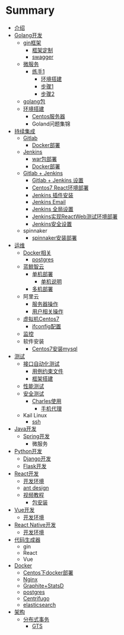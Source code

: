 # Summary

* [介绍](README.md)
* [Golang开发](chapter1.md)
  * [gin框架](chapter1/ginkuang-jia.md)
    * [框架定制](chapter1/ginkuang-jia/kuang-jia-ding-zhi.md)
    * [swagger](chapter1/ginkuang-jia/swagger.md)
  * [微服务](chapter1/wei-fu-wu.md)
    * [练手1](chapter1/wei-fu-wu/lian-shou-1.md)
      * [环境搭建](chapter1/wei-fu-wu/huan-jing-da-jian.md)
      * [步骤1](chapter1/wei-fu-wu/bu-zou-1.md)
      * [步骤2](chapter1/wei-fu-wu/bu-zou-2.md)
  * [golang包](chapter1/golangbao.md)
  * [环境搭建](chapter1/huan-jing-da-jian.md)
    * [Centos服务器](chapter1/huan-jing-da-jian/fu-wu-qi.md)
    * Goland问题集锦
* [持续集成](chi-xu-ji-cheng.md)
  * [Gitlab](chi-xu-ji-cheng/gitlab.md)
    * [Docker部署](chi-xu-ji-cheng/gitlab/bu-shu.md)
  * [Jenkins](chi-xu-ji-cheng/jenkins.md)
    * [war包部署](chi-xu-ji-cheng/jenkins/warbao-bu-shu.md)
    * [Docker部署](chi-xu-ji-cheng/jenkins/dockerbu-shu.md)
  * [Gitlab + Jenkins](chi-xu-ji-cheng/cicd.md)
    * [Gitlab + Jenkins 设置](chi-xu-ji-cheng/cicd/react-web.md)
    * [Centos7 React环境部署](chi-xu-ji-cheng/cicd/centos7-reacthuan-jing-bu-shu.md)
    * [Jenkins 插件安装](chi-xu-ji-cheng/cicd/jenkins-cha-jian-an-zhuang.md)
    * [Jenkins Email](chi-xu-ji-cheng/cicd/jenkins-email.md)
    * [Jenkins 全局设置](chi-xu-ji-cheng/cicd/jenkins-quan-ju-she-zhi.md)
    * [Jenkins实现ReactWeb测试环境部署](chi-xu-ji-cheng/cicd/jenkinsshi-xian-reactweb-ce-shi-huan-jing-bu-shu.md)
    * [Jenkins安全设置](chi-xu-ji-cheng/cicd/jenkinsan-quan-she-zhi.md)
  * spinnaker
    * [spinnaker安装部署](chi-xu-ji-cheng/spinnakeran-zhuang-bu-shu.md)
* [运维](yun-wei.md)
  * [Docker相关](yun-wei/dockerxiang-guan.md)
    * [postgres](yun-wei/dockerxiang-guan/postgres.md)
  * [蓝鲸智云](yun-wei/lan-jing-zhi-yun.md)
    * [单机部署](yun-wei/dan-ji-bu-shu.md)
      * [单机说明](yun-wei/dan-ji-bu-shu/dan-ji-shuo-ming.md)
    * [多机部署](yun-wei/duo-ji-bu-shu.md)
  * 阿里云
    * [服务器操作](yun-wei/fu-wu-qi-cao-zuo.md)
    * [用户相关操作](yun-wei/chuang-jian-yong-hu.md)
  * [虚拟机Centos7](yun-wei/xu-ni-ji-centos7.md)
    * [ifconfig配置](yun-wei/xu-ni-ji-centos7/ifconfigpei-zhi.md)
  * [监控](yun-wei/jian-kong.md)
  * 软件安装
    * [Centos7安装mysql](yun-wei/centos7an-zhuang-mysql.md)
* [测试](ce-shi.md)
  * [接口自动化测试](ce-shi/jie-kou-zi-dong-hua-ce-shi.md)
    * [用例约束文件](ce-shi/jie-kou-zi-dong-hua-ce-shi/yong-li-yue-shu-wen-jian.md)
    * [框架搭建](ce-shi/jie-kou-zi-dong-hua-ce-shi/kuang-jia-da-jian.md)
  * [性能测试](ce-shi/xing-neng-ce-shi.md)
  * [安全测试](ce-shi/an-quan-ce-shi.md)
    * [Charles使用](ce-shi/an-quan-ce-shi/charlesshi-yong.md)
      * [手机代理](ce-shi/an-quan-ce-shi/charlesshi-yong/shou-ji-dai-li.md)
  * Kail Linux
    * [ssh](ce-shi/ssh.md)
* [Java开发](java.md)
  * [Spring开发](java/spring.md)
    * 微服务
* [Python开发](pythonkai-fa.md)
  * [Django开发](pythonkai-fa/djangokai-fa.md)
  * [Flask开发](pythonkai-fa/flaskkai-fa.md)
* [React开发](reactkai-fa.md)
  * [开发环境](reactkai-fa/kai-fa-huan-jing.md)
  * [ant design](reactkai-fa/ant-design.md)
  * [视频教程](reactkai-fa/shi-pin-jiao-cheng.md)
    * [包安装](reactkai-fa/shi-pin-jiao-cheng/bao-an-zhuang.md)
* [Vue开发](vuekai-fa.md)
  * [开发环境](vuekai-fa/kai-fa-huan-jing.md)
* [React Native开发](react-nativekai-fa.md)
  * [开发环境](react-nativekai-fa/kai-fa-huan-jing.md)
* [代码生成器](dai-ma-sheng-cheng-qi.md)
  * gin
  * React
  * Vue
* [Docker](docker.md)
  * [Centos下docker部署](docker/huan-jing-bu-shu/centosxia-docker-bu-shu.md)
  * [Nginx](docker/nginx.md)
  * [Graphite+StatsD](yun-wei/graphite+statsd.md)
  * [postgres](docker/postgres.md)
  * [Centrifugo](docker/huan-jing-bu-shu/centrifugo.md)
  * [elasticsearch](docker/huan-jing-bu-shu/elasticsearch.md)
* [架构](jia-gou.md)
  * [分布式事务](jia-gou/fen-bu-shi-shi-wu.md)
    * [GTS](jia-gou/fen-bu-shi-shi-wu/gts.md)

